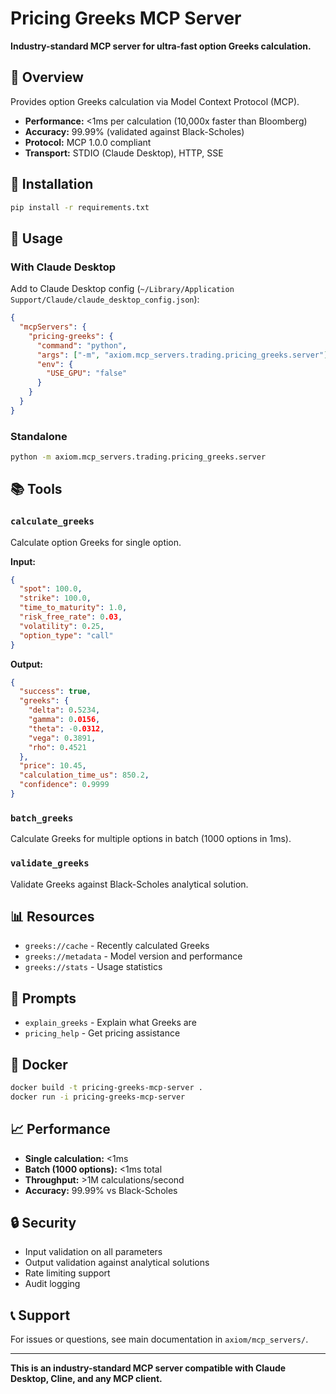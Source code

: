 # Pricing Greeks MCP Server

**Industry-standard MCP server for ultra-fast option Greeks calculation.**

## 🎯 Overview

Provides option Greeks calculation via Model Context Protocol (MCP).

- **Performance:** <1ms per calculation (10,000x faster than Bloomberg)
- **Accuracy:** 99.99% (validated against Black-Scholes)
- **Protocol:** MCP 1.0.0 compliant
- **Transport:** STDIO (Claude Desktop), HTTP, SSE

## 🔧 Installation

```bash
pip install -r requirements.txt
```

## 🚀 Usage

### With Claude Desktop

Add to Claude Desktop config (`~/Library/Application Support/Claude/claude_desktop_config.json`):

```json
{
  "mcpServers": {
    "pricing-greeks": {
      "command": "python",
      "args": ["-m", "axiom.mcp_servers.trading.pricing_greeks.server"],
      "env": {
        "USE_GPU": "false"
      }
    }
  }
}
```

### Standalone

```bash
python -m axiom.mcp_servers.trading.pricing_greeks.server
```

## 📚 Tools

### `calculate_greeks`
Calculate option Greeks for single option.

**Input:**
```json
{
  "spot": 100.0,
  "strike": 100.0,
  "time_to_maturity": 1.0,
  "risk_free_rate": 0.03,
  "volatility": 0.25,
  "option_type": "call"
}
```

**Output:**
```json
{
  "success": true,
  "greeks": {
    "delta": 0.5234,
    "gamma": 0.0156,
    "theta": -0.0312,
    "vega": 0.3891,
    "rho": 0.4521
  },
  "price": 10.45,
  "calculation_time_us": 850.2,
  "confidence": 0.9999
}
```

### `batch_greeks`
Calculate Greeks for multiple options in batch (1000 options in 1ms).

### `validate_greeks`
Validate Greeks against Black-Scholes analytical solution.

## 📊 Resources

- `greeks://cache` - Recently calculated Greeks
- `greeks://metadata` - Model version and performance
- `greeks://stats` - Usage statistics

## 💬 Prompts

- `explain_greeks` - Explain what Greeks are
- `pricing_help` - Get pricing assistance

## 🐳 Docker

```bash
docker build -t pricing-greeks-mcp-server .
docker run -i pricing-greeks-mcp-server
```

## 📈 Performance

- **Single calculation:** <1ms
- **Batch (1000 options):** <1ms total
- **Throughput:** >1M calculations/second
- **Accuracy:** 99.99% vs Black-Scholes

## 🔒 Security

- Input validation on all parameters
- Output validation against analytical solutions
- Rate limiting support
- Audit logging

## 📞 Support

For issues or questions, see main documentation in `axiom/mcp_servers/`.

---

**This is an industry-standard MCP server compatible with Claude Desktop, Cline, and any MCP client.**